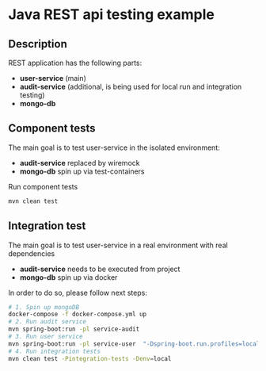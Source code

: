 # Java REST api testing example

## **Description**
REST application has the following parts:
- **user-service** (main)
- **audit-service** (additional, is being used for local run and integration testing)
- **mongo-db**

## Component tests
The main goal is to test user-service in the isolated environment:
- **audit-service** replaced by wiremock
- **mongo-db** spin up via test-containers

Run component tests
```bash
mvn clean test
```

## **Integration test**
The main goal is to test user-service in a real environment with real dependencies
- **audit-service** needs to be executed from project
- **mongo-db** spin up via docker

In order to do so, please follow next steps:
```bash
# 1. Spin up mongoDB
docker-compose -f docker-compose.yml up
# 2. Run audit service
mvn spring-boot:run -pl service-audit
# 3. Run user service
mvn spring-boot:run -pl service-user  "-Dspring-boot.run.profiles=local"
# 4. Run integration tests
mvn clean test -Pintegration-tests -Denv=local
```
